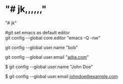  
"# jk,,,,,," 
=======
"# jk" 

#git set emacs as default editor  
 git config --global core.editor "emacs -Q -nw"
 
 git config --global user.name "bob"
 
 git config --global user.email "a@a.com"

$ git config --global user.name "John Doe"

$ git config --global user.email johndoe@example.com
